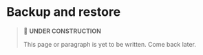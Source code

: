 # Backup and restore

> 🚧 **UNDER CONSTRUCTION**
>
> This page or paragraph is yet to be written. Come back later.
